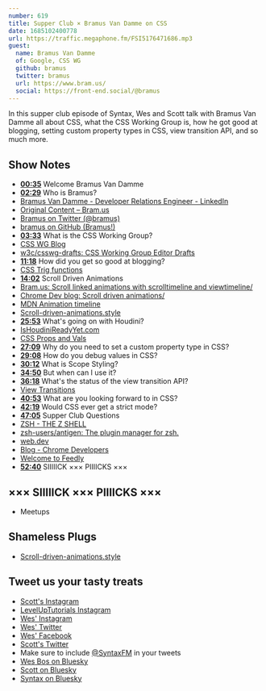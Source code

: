 ```yaml
---
number: 619
title: Supper Club × Bramus Van Damme on CSS
date: 1685102400778
url: https://traffic.megaphone.fm/FSI5176471686.mp3
guest:
  name: Bramus Van Damme
  of: Google, CSS WG
  github: bramus
  twitter: bramus
  url: https://www.bram.us/
  social: https://front-end.social/@bramus
---
```


In this supper club episode of Syntax, Wes and Scott talk with Bramus Van Damme all about CSS, what the CSS Working Group is, how he got good at blogging, setting custom property types in CSS, view transition API, and so much more.

## Show Notes

- **[00:35](#t=00:35)** Welcome Bramus Van Damme
- **[02:29](#t=02:29)** Who is Bramus?
- [Bramus Van Damme - Developer Relations Engineer - LinkedIn](https://www.linkedin.com/in/bramus/)
- [Original Content – Bram.us](https://www.bram.us/category/original-content/)
- [Bramus on Twitter (@bramus)](https://twitter.com/bramus)
- [bramus on GitHub (Bramus!)](https://github.com/bramus/)
- **[03:33](#t=03:33)** What is the CSS Working Group?
- [CSS WG Blog](https://www.w3.org/blog/CSS/)
- [w3c/csswg-drafts: CSS Working Group Editor Drafts](https://github.com/w3c/csswg-drafts)
- **[11:18](#t=11:18)** How did you get so good at blogging?
- [CSS Trig functions](https://web.dev/css-trig-functions/)
- **[14:02](#t=14:02)** Scroll Driven Animations
- [Bram.us: Scroll linked animations with scrolltimeline and viewtimeline/](https://www.bram.us/2022/10/27/scroll-linked-animations-with-scrolltimeline-and-viewtimeline/)
- [Chrome Dev blog: Scroll driven animations/](https://developer.chrome.com/articles/scroll-driven-animations/)
- [MDN Animation timeline](https://developer.mozilla.org/en-US/docs/Web/CSS/animation-timeline)
- [Scroll-driven-animations.style](https://scroll-driven-animations.style/)
- **[25:53](#t=25:53)** What's going on with Houdini?
- [IsHoudiniReadyYet.com](https://ishoudinireadyyet.com/)
- [CSS Props and Vals](https://web.dev/css-props-and-vals/)
- **[27:09](#t=27:09)** Why do you need to set a custom property type in CSS?
- **[29:08](#t=29:08)** How do you debug values in CSS?
- **[30:12](#t=30:12)** What is Scope Styling?
- **[34:50](#t=34:50)** But when can I use it?
- **[36:18](#t=36:18)** What's the status of the view transition API?
- [View Transitions](https://developer.chrome.com/docs/web-platform/view-transitions/)
- **[40:53](#t=40:53)** What are you looking forward to in CSS?
- **[42:19](#t=42:19)** Would CSS ever get a strict mode?
- **[47:05](#t=47:05)** Supper Club Questions
- [ZSH - THE Z SHELL](https://zsh.sourceforge.io/)
- [zsh-users/antigen: The plugin manager for zsh.](https://github.com/zsh-users/antigen)
- [web.dev](https://web.dev/)
- [Blog - Chrome Developers](https://developer.chrome.com/en/blog/)
- [Welcome to Feedly](https://feedly.com/)
- **[52:40](#t=52:40)** SIIIIICK ××× PIIIICKS ×××

## ××× SIIIIICK ××× PIIIICKS ×××

- Meetups

## Shameless Plugs

- [Scroll-driven-animations.style](https://scroll-driven-animations.style/)

## Tweet us your tasty treats

- [Scott's Instagram](https://www.instagram.com/stolinski/)
- [LevelUpTutorials Instagram](https://www.instagram.com/LevelUpTutorials/)
- [Wes' Instagram](https://www.instagram.com/wesbos/)
- [Wes' Twitter](https://twitter.com/wesbos)
- [Wes' Facebook](https://www.facebook.com/wesbos.developer)
- [Scott's Twitter](https://twitter.com/stolinski)
- Make sure to include [@SyntaxFM](https://twitter.com/SyntaxFM) in your tweets
- [Wes Bos on Bluesky](https://bsky.app/profile/syntax.fm/wesbos.com)
- [Scott on Bluesky](https://bsky.app/profile/tolin.ski)
- [Syntax on Bluesky](https://bsky.app/profile/syntax.fm)
